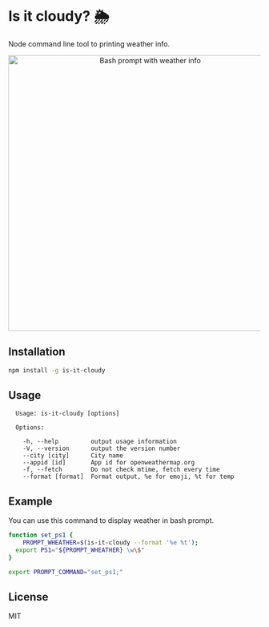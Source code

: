 # Is it cloudy? 🌦

Node command line tool to printing weather info.

<p align="center"><img width="551" alt="Bash prompt with weather info" src="https://cloud.githubusercontent.com/assets/141232/23497068/0d46f7dc-ff54-11e6-88e5-9ca9ff9180e7.png"></p>

## Installation

```sh
npm install -g is-it-cloudy
```

## Usage

```
  Usage: is-it-cloudy [options]

  Options:

    -h, --help         output usage information
    -V, --version      output the version number
    --city [city]      City name
    --appid [id]       App id for openweathermap.org
    -f, --fetch        Do not check mtime, fetch every time
    --format [format]  Format output, %e for emoji, %t for temp
```

## Example

You can use this command to display weather in bash prompt.

```sh
function set_ps1 {
	PROMPT_WHEATHER=$(is-it-cloudy --format '%e %t');
  export PS1="${PROMPT_WHEATHER} \w\$"
}

export PROMPT_COMMAND="set_ps1;"
```

## License

MIT

